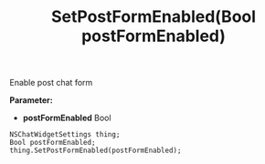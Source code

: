 ﻿---
uid: crmscript_ref_NSChatWidgetSettings_SetPostFormEnabled
title: SetPostFormEnabled(Bool postFormEnabled)
intellisense: NSChatWidgetSettings.SetPostFormEnabled
keywords: NSChatWidgetSettings, GetPostFormEnabled
so.topic: reference
---

Enable post chat form

**Parameter:** 
 - **postFormEnabled** Bool

```crmscript
NSChatWidgetSettings thing;
Bool postFormEnabled;
thing.SetPostFormEnabled(postFormEnabled);
```

